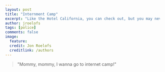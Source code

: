 ```yaml
---
layout: post
title: "Internment Camp"
excerpt: "Like the Hotel California, you can check out, but you may never leave."
author: jroelofs
tags: [police]
comments: false
image:
  feature:
  credit: Jon Roelofs
  creditlink: /authors
---
```


> "Mommy, mommy, I wanna go to internet camp!"
